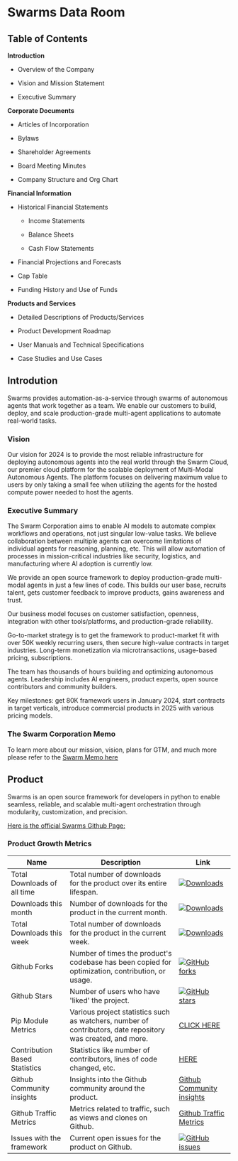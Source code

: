 # Swarms Data Room

## Table of Contents

**Introduction**

- Overview of the Company

- Vision and Mission Statement

- Executive Summary

**Corporate Documents**

- Articles of Incorporation

- Bylaws

- Shareholder Agreements

- Board Meeting Minutes

- Company Structure and Org Chart

**Financial Information**

- Historical Financial Statements
  
  - Income Statements

  - Balance Sheets

  - Cash Flow Statements

- Financial Projections and Forecasts

- Cap Table

- Funding History and Use of Funds

**Products and Services**

- Detailed Descriptions of Products/Services

- Product Development Roadmap

- User Manuals and Technical Specifications

- Case Studies and Use Cases


## **Introdution**
Swarms provides automation-as-a-service through swarms of autonomous agents that work together as a team. We enable our customers to build, deploy, and scale production-grade multi-agent applications to automate real-world tasks.


### **Vision**
Our vision for 2024 is to provide the most reliable infrastructure for deploying autonomous agents into the real world through the Swarm Cloud, our premier cloud platform for the scalable deployment of Multi-Modal Autonomous Agents. The platform focuses on delivering maximum value to users by only taking a small fee when utilizing the agents for the hosted compute power needed to host the agents.

### **Executive Summary**
The Swarm Corporation aims to enable AI models to automate complex workflows and operations, not just singular low-value tasks. We believe collaboration between multiple agents can overcome limitations of individual agents for reasoning, planning, etc. This will allow automation of processes in mission-critical industries like security, logistics, and manufacturing where AI adoption is currently low.  

We provide an open source framework to deploy production-grade multi-modal agents in just a few lines of code. This builds our user base, recruits talent, gets customer feedback to improve products, gains awareness and trust.

Our business model focuses on customer satisfaction, openness, integration with other tools/platforms, and production-grade reliability. 

Go-to-market strategy is to get the framework to product-market fit with over 50K weekly recurring users, then secure high-value contracts in target industries. Long-term monetization via microtransactions, usage-based pricing, subscriptions.

The team has thousands of hours building and optimizing autonomous agents. Leadership includes AI engineers, product experts, open source contributors and community builders.

Key milestones: get 80K framework users in January 2024, start contracts in target verticals, introduce commercial products in 2025 with various pricing models.


### **The Swarm Corporation Memo**
To learn more about our mission, vision, plans for GTM, and much more please refer to the [Swarm Memo here](https://docs.google.com/document/d/1hS_nv_lFjCqLfnJBoF6ULY9roTbSgSuCkvXvSUSc7Lo/edit?usp=sharing)


## **Product**
Swarms is an open source framework for developers in python to enable seamless, reliable, and scalable multi-agent orchestration through modularity, customization, and precision.

[Here is the official Swarms Github Page:](https://github.com/kyegomez/swarms)

### Product Growth Metrics
| Name                             | Description                                                                                                   | Link                                                                                      |
|----------------------------------|---------------------------------------------------------------------------------------------------------------|-------------------------------------------------------------------------------------------|
| Total Downloads of all time      | Total number of downloads for the product over its entire lifespan.                                           | [![Downloads](https://static.pepy.tech/badge/swarms)](https://pepy.tech/project/swarms)   |
| Downloads this month             | Number of downloads for the product in the current month.                                                     | [![Downloads](https://static.pepy.tech/badge/swarms/month)](https://pepy.tech/project/swarms) |
| Total Downloads this week        | Total number of downloads for the product in the current week.                                                | [![Downloads](https://static.pepy.tech/badge/swarms/week)](https://pepy.tech/project/swarms) |
| Github Forks                     | Number of times the product's codebase has been copied for optimization, contribution, or usage.              | [![GitHub forks](https://img.shields.io/github/forks/kyegomez/swarms)](https://github.com/kyegomez/swarms/network) |
| Github Stars                     | Number of users who have 'liked' the project.                                                                 | [![GitHub stars](https://img.shields.io/github/stars/kyegomez/swarms)](https://github.com/kyegomez/swarms/stargazers) |
| Pip Module Metrics               | Various project statistics such as watchers, number of contributors, date repository was created, and more.   | [CLICK HERE](https://libraries.io/github/kyegomez/swarms)                                |
| Contribution Based Statistics    | Statistics like number of contributors, lines of code changed, etc.                                           | [HERE](https://github.com/kyegomez/swarms/graphs/contributors)                           |
| Github Community insights        | Insights into the Github community around the product.                                                        | [Github Community insights](https://github.com/kyegomez/swarms/graphs/community)         |
| Github Traffic Metrics           | Metrics related to traffic, such as views and clones on Github.                                               | [Github Traffic Metrics](https://github.com/kyegomez/swarms/graphs/traffic)               |
| Issues with the framework        | Current open issues for the product on Github.                                                                | [![GitHub issues](https://img.shields.io/github/issues/kyegomez/swarms)](https://github.com/kyegomez/swarms/issues) |

